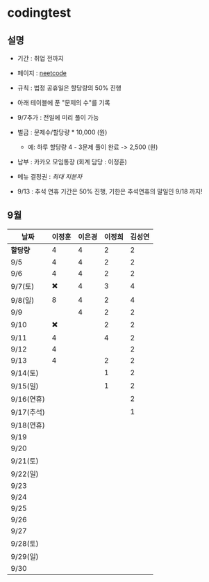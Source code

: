 # codingtest

## 설명
- 기간 : 취업 전까지 

- 페이지 : [neetcode](https://neetcode.io/roadmap)
- 규칙 : 
    법정 공휴일은 할당량의 50% 진행
- 아래 테이블에 푼 "문제의 수"를 기록
- 9/7추가 : 전일에 미리 풀이 가능

- 벌금 : 문제수/할당량 * 10,000 (원)
    - 예: 하루 할당량 4 - 3문제 풀이 완료 -> 2,500 (원)

- 납부 : 카카오 모임통장 (회계 담당 : 이정훈)
- 메뉴 결정권 : *최대 지분자*

- 9/13 : 추석 연휴 기간은 50% 진행, 기한은 추석연휴의 말일인 9/18 까지! 

## 9월

| 날짜 | 이정훈 | 이은경 | 이정희 | 김성연 |
|------|---------|-----------|-----------|-----------|
| **할당량** | 4 | 4 | 2 | 2 | 
| 9/5 | 4 | 4 | 2 | 2 
| 9/6 | 4 | 4 | 2 | 2
| 9/7(토) | ✖️ | 4 | 3 | 4
| 9/8(일) | 8 | 4 | 2 | 4
| 9/9 |  | 4 | 2 | 2
| 9/10 | ✖️ |  | 2 | 2
| 9/11 | 4 |  | 4 | 2
| 9/12 | 4 |  |  | 2
| 9/13 | 4 |  | 2 | 2
| 9/14(토) |  |  | 1 | 2
| 9/15(일) |  |  | 1 | 2
| 9/16(연휴) |  |  |  | 2
| 9/17(추석) |  |  |  | 1
| 9/18(연휴) |  |  |  |
| 9/19 |  |  |  |
| 9/20 |  |  |  |
| 9/21(토) |  |  |  |
| 9/22(일) |  |  |  |
| 9/23 |  |  |  |
| 9/24 |  |  |  |
| 9/25 |  |  |  |
| 9/26 |  |  |  |
| 9/27 |  |  |  |
| 9/28(토) |  |  |  |
| 9/29(일) |  |  |  |
| 9/30 |  |  |  |

##
